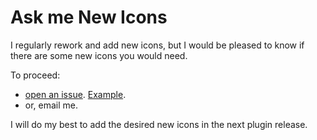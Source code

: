 <show-structure for="chapter,procedure,tab,def"/>

# Ask me New Icons

I regularly rework and add new icons, but I would be pleased to know if there are some new icons you would need.

To proceed:

- [open an issue](https://github.com/jonathanlermitage/intellij-extra-icons-plugin/issues). [Example](https://github.com/jonathanlermitage/intellij-extra-icons-plugin/issues/191).
- or, email me.

I will do my best to add the desired new icons in the next plugin release.
